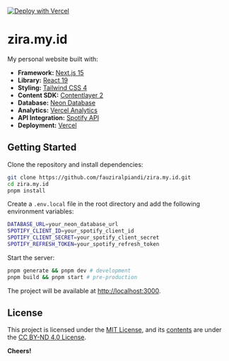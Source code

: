 [![Deploy with Vercel](https://vercel.com/button)](https://vercel.com/new/clone?repository-url=https://github.com/fauziralpiandi/zira.my.id)

# zira.my.id

My personal website built with:

- **Framework:** [Next.js 15](https://nextjs.org/)
- **Library:** [React 19](https://react.dev/)
- **Styling:** [Tailwind CSS 4](https://tailwindcss.com/)
- **Content SDK:** [Contentlayer 2](https://github.com/timlrx/contentlayer2)
- **Database:** [Neon Database](https://neon.tech/)
- **Analytics:** [Vercel Analytics](https://vercel.com/docs/analytics)
- **API Integration:** [Spotify API](https://developer.spotify.com/)
- **Deployment:** [Vercel](https://vercel.com/home)

## Getting Started

Clone the repository and install dependencies:

```sh
git clone https://github.com/fauziralpiandi/zira.my.id.git
cd zira.my.id
pnpm install
```

Create a `.env.local` file in the root directory and add the following environment variables:

```sh
DATABASE_URL=your_neon_database_url
SPOTIFY_CLIENT_ID=your_spotify_client_id
SPOTIFY_CLIENT_SECRET=your_spotify_client_secret
SPOTIFY_REFRESH_TOKEN=your_spotify_refresh_token
```

Start the server:

```sh
pnpm generate && pnpm dev # development
pnpm build && pnpm start # pre-production
```

The project will be available at [http://localhost:3000](http://localhost:3000).

## License

This project is licensed under the [MIT License](LICENSE), and its [contents](content) are under the [CC BY-ND 4.0 License](content/LICENSE).

**Cheers!**
